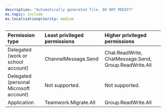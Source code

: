 ```yaml
---
description: "Automatically generated file. DO NOT MODIFY"
ms.topic: include
ms.localizationpriority: medium
---
```


|Permission type|Least privileged permissions|Higher privileged permissions|
|:---|:---|:---|
|Delegated (work or school account)|ChannelMessage.Send|Chat.ReadWrite, ChatMessage.Send, Group.ReadWrite.All|
|Delegated (personal Microsoft account)|Not supported.|Not supported.|
|Application|Teamwork.Migrate.All|Group.ReadWrite.All|


